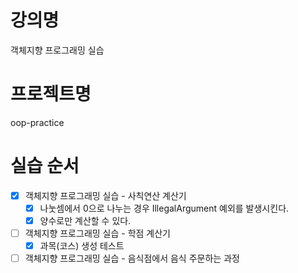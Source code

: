 
# 강의명
객체지향 프로그래밍 실습

# 프로젝트명
oop-practice

# 실습 순서
- [x] 객체지향 프로그래밍 실습 - 사칙연산 계산기
  - [x] 나눗셈에서 0으로 나누는 경우 IllegalArgument 예외를 발생시킨다.
  - [x] 양수로만 계산할 수 있다.
- [ ] 객체지향 프로그래밍 실습 - 학점 계산기
  - [x] 과목(코스) 생성 테스트
- [ ] 객체지향 프로그래밍 실습 - 음식점에서 음식 주문하는 과정